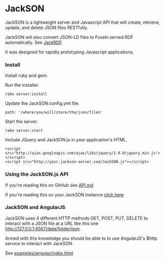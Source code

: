 # JackSON
JackSON is a lightweight server and Javascript API that will create, retrieve, update, and delete JSON files RESTfully.

JackSON will also convert JSON-LD files to Fuseki served RDF automatically.
See [JackRDF](http://github.com/caesarfeta/jackrdf).

It was designed for rapidly prototyping Javascript applications.

### Install
Install ruby and gem.

Run the installer.

	rake server:install

Update the JackSON.config.yml file.

	path: '/where/you/will/store/the/json/files'

Start the server.

	rake server:start

Include JQuery and JackSON.js in your application's HTML.

	<script src="http://ajax.googleapis.com/ajax/libs/jquery/1.9.0/jquery.min.js"></script>
	<script src="http://your.jackson-server.com/JackSON.js"></script>

### Using the JackSON.js API
If you're reading this on GitHub see [API.md](API.md)

If you're reading this on your JackSON instance [click here](/api)

### JackSON and AngularJS
JackSON uses 4 different HTTP methods GET, POST, PUT, DELETE to interact with a JSON file at a URL like this one http://127.0.0.1:4567/data/folder/json.

Armed with this knowledge you should be able to to use AngularJS's $http service to interact with JackSON.

See [examples/angular/index.html](examples/angular/index.html)